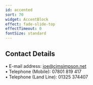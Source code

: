 ```yaml
---
id: accented
sort: 70
widget: AccentBlock
effect: fade-slide-top
effectTimeout: 0
fontSize: standard
---
```

## Contact Details

&bull; E-mail address: joe@cjmsimpson.net
 <br />
&bull; Telephone (Mobile): 07801 819 417
 <br />
&bull; Telephone (Land Line): 01325 374407 <br />
